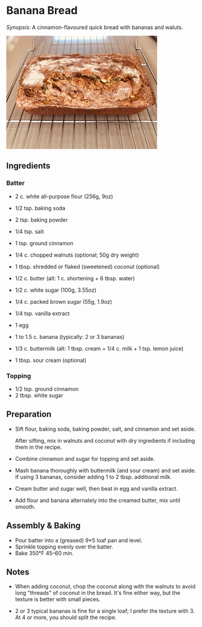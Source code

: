 # Banana Bread

*Synopsis:* A cinnamon-flavoured quick bread with bananas and waluts.

![image](../img/banana-bread.jpg)

## Ingredients

### Batter

- 2 c. white all-purpose flour (256g, 9oz)
- 1/2 tsp. baking soda
- 2 tsp. baking powder
- 1/4 tsp. salt
- 1 tsp. ground cinnamon
- 1/4 c. chopped walnuts (optional; 50g dry weight)
- 1 tbsp. shredded or flaked (sweetened) coconut (optional)


- 1/2 c. butter (alt: 1 c. shortening + 6 tbsp. water)
- 1/2 c. white sugar (100g, 3.55oz)
- 1/4 c. packed brown sugar (55g, 1.9oz)
- 1/4 tsp. vanilla extract
- 1 egg


- 1 to 1.5 c. banana (typically: 2 or 3 bananas)
- 1/3 c. buttermilk (alt: 1 tbsp. cream + 1/4 c. milk + 1 tsp. lemon juice)
- 1 tbsp. sour cream (optional)

### Topping

- 1/2 tsp. ground cinnamon
- 2 tbsp. white sugar

## Preparation

- Sift flour, baking soda, baking powder, salt, and cinnamon and set aside.

    After sifting, mix in walnuts and coconut with dry ingredients if including
    them in the recipe.

- Combine cinnamon and sugar for topping and set aside.

- Mash banana thoroughly with buttermilk (and sour cream) and set aside.
  If using 3 bananas, consider adding 1 to 2 tbsp. additional milk.

- Cream butter and sugar well, then beat in egg and vanilla extract.

- Add flour and banana alternately into the creamed butter, mix until smooth.

## Assembly & Baking

- Pour batter into a (greased) 9×5 loaf pan and level.
- Sprinkle topping evenly over the batter.
- Bake 350°F 45–60 min.

## Notes

- When adding coconut, chop the coconut along with the walnuts to avoid long
  "threads" of coconut in the bread. It's fine either way, but the texture is
  better with small pieces.
  
- 2 or 3 typical bananas is fine for a single loaf; I prefer the texture with 3.
  At 4 or more, you should split the recipe.
